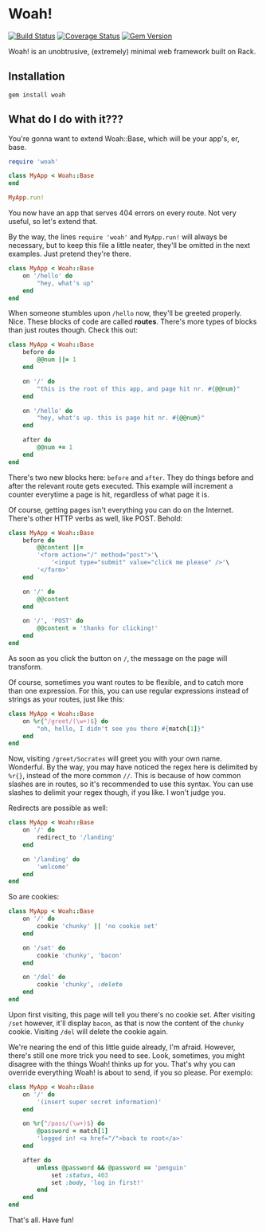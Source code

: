 # Woah!
[![Build Status](https://travis-ci.org/knarka/woah.svg?branch=master)](https://travis-ci.org/knarka/woah)
[![Coverage Status](https://coveralls.io/repos/github/knarka/woah/badge.svg?branch=master&service=github)](https://coveralls.io/github/knarka/woah?branch=master)
[![Gem Version](https://badge.fury.io/rb/woah.svg)](https://badge.fury.io/rb/woah)

Woah! is an unobtrusive, (extremely) minimal web framework built on Rack.

## Installation
`gem install woah`

## What do I do with it???
You're gonna want to extend Woah::Base, which will be your app's, er, base.

```ruby
require 'woah'

class MyApp < Woah::Base
end

MyApp.run!
```

You now have an app that serves 404 errors on every route. Not very useful, so let's extend that.

By the way, the lines `require 'woah'` and `MyApp.run!` will always be necessary, but to keep this file a little neater, they'll be omitted in the next examples. Just pretend they're there.

```ruby
class MyApp < Woah::Base
	on '/hello' do
		"hey, what's up"
	end
end
```

When someone stumbles upon `/hello` now, they'll be greeted properly. Nice. These blocks of code are called **routes**. There's more types of blocks than just routes though. Check this out:

```ruby
class MyApp < Woah::Base
	before do
		@@num ||= 1
	end

	on '/' do
		"this is the root of this app, and page hit nr. #{@@num}"
	end

	on '/hello' do
		"hey, what's up. this is page hit nr. #{@@num}"
	end

	after do
		@@num += 1
	end
end
```

There's two new blocks here: `before` and `after`. They do things before and after the relevant route gets executed. This example will increment a counter everytime a page is hit, regardless of what page it is.

Of course, getting pages isn't everything you can do on the Internet. There's other HTTP verbs as well, like POST. Behold:

```ruby
class MyApp < Woah::Base
	before do
		@@content ||=
		'<form action="/" method="post">'\
			'<input type="submit" value="click me please" />'\
		'</form>'
	end

	on '/' do
		@@content
	end

	on '/', 'POST' do
		@@content = 'thanks for clicking!'
	end
end
```

As soon as you click the button on `/`, the message on the page will transform.

Of course, sometimes you want routes to be flexible, and to catch more than one expression. For this, you can use regular expressions instead of strings as your routes, just like this:

```ruby
class MyApp < Woah::Base
	on %r{^/greet/(\w+)$} do
		"oh, hello, I didn't see you there #{match[1]}"
	end
end
```

Now, visiting `/greet/Socrates` will greet you with your own name. Wonderful. By the way, you may have noticed the regex here is delimited by `%r{}`, instead of the more common `//`. This is because of how common slashes are in routes, so it's recommended to use this syntax. You can use slashes to delimit your regex though, if you like. I won't judge you.

Redirects are possible as well:

```ruby
class MyApp < Woah::Base
	on '/' do
		redirect_to '/landing'
	end

	on '/landing' do
		'welcome'
	end
end
```

So are cookies:

```ruby
class MyApp < Woah::Base
	on '/' do
		cookie 'chunky' || 'no cookie set'
	end

	on '/set' do
		cookie 'chunky', 'bacon'
	end

	on '/del' do
		cookie 'chunky', :delete
	end
end
```

Upon first visiting, this page will tell you there's no cookie set. After visiting `/set` however, it'll display `bacon`, as that is now the content of the `chunky` cookie. Visiting `/del` will delete the cookie again.

We're nearing the end of this little guide already, I'm afraid. However, there's still one more trick you need to see. Look, sometimes, you might disagree with the things Woah! thinks up for you. That's why you can override everything Woah! is about to send, if you so please. Por exemplo:

```ruby
class MyApp < Woah::Base
	on '/' do
		'(insert super secret information)'
	end

	on %r{^/pass/(\w+)$} do
		@password = match[1]
		'logged in! <a href="/">back to root</a>'
	end

	after do
		unless @password && @password == 'penguin'
			set :status, 403
			set :body, 'log in first!'
		end
	end
end
```

That's all. Have fun!
